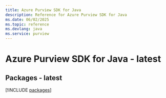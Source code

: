 ```yaml
---
title: Azure Purview SDK for Java
description: Reference for Azure Purview SDK for Java
ms.date: 06/02/2025
ms.topic: reference
ms.devlang: java
ms.service: purview
---
```

# Azure Purview SDK for Java - latest
## Packages - latest
[!INCLUDE [packages](purview-index.md)]